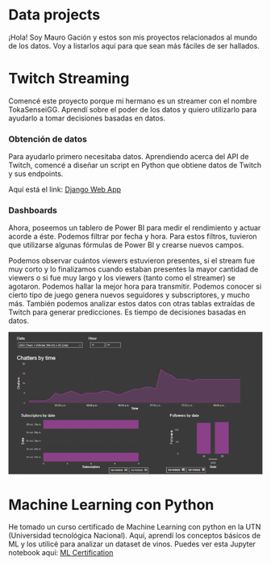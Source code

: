 # Data projects
¡Hola! Soy Mauro Gación y estos son mis proyectos relacionados al mundo de los datos. Voy a listarlos aquí para que sean más fáciles de ser hallados.

# Twitch Streaming
Comencé este proyecto porque mi hermano es un streamer con el nombre TokaSenseiGG.
Aprendí sobre el poder de los datos y quiero utilizarlo para ayudarlo a tomar decisiones basadas en datos.

### Obtención de datos
Para ayudarlo primero necesitaba datos. Aprendiendo acerca del API de Twitch, comencé a diseñar un script en Python que obtiene datos de Twitch y sus endpoints. 

Aquí está el link: [Django Web App](https://github.com/MGKuro/Django_Web)

### Dashboards
Ahora, poseemos un tablero de Power BI para medir el rendimiento y actuar acorde a éste. Podemos filtrar por fecha y hora. Para estos filtros, tuvieron que utilizarse algunas fórmulas de Power BI y crearse nuevos campos. 

Podemos observar cuántos viewers estuvieron presentes, si el stream fue muy corto y lo finalizamos cuando estaban presentes la mayor cantidad de viewers o si fue muy largo y los viewers (tanto como el streamer) se agotaron. Podemos hallar la mejor hora para transmitir. Podemos conocer si cierto tipo de juego genera nuevos seguidores y subscriptores, y mucho más. También podemos analizar estos datos con otras tablas extraídas de Twitch para generar predicciones. Es tiempo de decisiones basadas en datos.

![alt text](https://github.com/MGKuro/Data/blob/master/stream.png?raw=true)

# Machine Learning con Python
He tomado un curso certificado de Machine Learning con python en la UTN (Universidad tecnológica Nacional). Aquí, aprendí los conceptos básicos de ML y los utilicé para analizar un dataset de vinos.
Puedes ver esta Jupyter notebook aquí: [ML Certification](https://github.com/MGKuro/ML-Cap)
